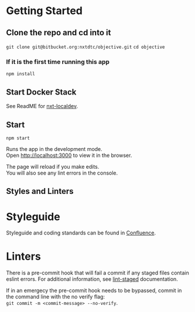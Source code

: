 # Getting Started

## Clone the repo and cd into it
`git clone git@bitbucket.org:nxtdtc/objective.git`
`cd objective`

### If it is the first time running this app
`npm install`

## Start Docker Stack
See ReadME for [nxt-localdev](https://bitbucket.org/nxtdtc/nxt-localdev/src/master/).

## Start
`npm start`

Runs the app in the development mode.<br>
Open [http://localhost:3000](http://localhost:3000) to view it in the browser.

The page will reload if you make edits.<br>
You will also see any lint errors in the console.

## Styles and Linters

# Styleguide
Styleguide and coding standards can be found in [Confluence](https://sanalytics.atlassian.net/wiki/spaces/TECHNOLOGY/pages/151355397/Coding+Standards+and+Guidelines).

# Linters
There is a pre-commit hook that will fail a commit if any staged files contain eslint errors. For additional information, see [lint-staged](https://www.npmjs.com/package/lint-staged) documentation.

If in an emergecy the pre-commit hook needs to be bypassed, commit in the command line with the no verify flag:<br>
`git commit -m <commit-message> --no-verify`.
